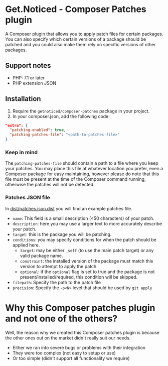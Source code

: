 # Get.Noticed - Composer Patches plugin

A Composer plugin that allows you to apply patch files for certain packages. You can also specify which certain versions
of a package should be patched and you could also make them rely on specific versions of other packages.

## Support notes

* PHP: 7.1 or later
* PHP extension JSON

## Installation

1. Require the `getnoticed/composer-patches` package in your project.
2. In your composer.json, add the following code:
```json
"extra": {
  "patching-enabled": true,
  "patching-patches-file": "<path-to-patches-file>"
}
```

### Keep in mind
The `patching-patches-file` should contain a path to a file where you keep your patches.
You may place this file at whatever location you prefer, even a Composer package for easy maintaining, however please
do note that this file must be present at the time of the Composer command running, otherwise the patches will not be detected.

### Patches JSON file
In [dist/patches.json.dist](dist/patches.json.dist) you will find an example patches file.

* `name`: This field is a small description (<50 characters) of your patch.
* `description`: here you may use a larger text to more accurately describe your patch.
* `target`: this is the package you will be patching.
* `conditions`: you may specify conditions for when the patch should be applied here.
  * `target`: may be either `_self` (to use the main patch target) or any valid package name.
  * `constraint`: the installed version of the package must match this version to attempt to apply the patch
  * `optional`: if the `optional` flag is set to true and the package is not present/installed/required, this condition will be skipped.
* `filepath`: Specify the path to the patch file
* `precision`: Specify the `-p<N>` level that should be used by `git apply`

# Why this Composer patches plugin and not one of the others?

Well, the reason why we created this Composer patches plugin is because the other ones out on the market didn't really suit our needs.

* Either we ran into severe bugs or problems with their integration
* They were too complex (not easy to setup or use)
* Or too simple (didn't support all functionality we require)
